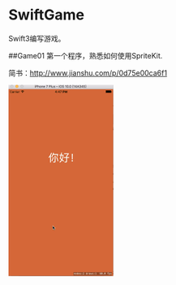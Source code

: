 # SwiftGame
Swift3编写游戏。

##Game01
第一个程序，熟悉如何使用SpriteKit.

简书：http://www.jianshu.com/p/0d75e00ca6f1

![image](https://github.com/flywo/SwiftGame/blob/master/Game01/Game01.gif)
